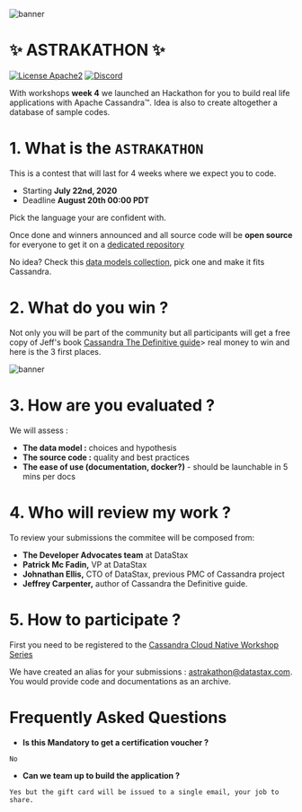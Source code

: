 ![banner](https://raw.githubusercontent.com/DataStax-Academy/cassandra-workshop-series/master/materials/images/banner2.png)

# ✨ ASTRAKATHON ✨

[![License Apache2](https://img.shields.io/hexpm/l/plug.svg)](http://www.apache.org/licenses/LICENSE-2.0)
[![Discord](https://img.shields.io/discord/685554030159593522)](https://discord.com/widget?id=685554030159593522&theme=dark)

With workshops **week 4** we launched an Hackathon for you to build real life applications with Apache Cassandra™. Idea is also to create altogether a database of sample codes.

# 1. What is the `ASTRAKATHON`

This is a contest that will last for 4 weeks where we expect you to code.

- Starting **July 22nd, 2020**
- Deadline **August 20th 00:00 PDT**

Pick the language your are confident with. 

Once done and winners announced and all source code will be **open source** for everyone to get it on a [dedicated repository](https://github.com/DataStax-Academy/astrakathon)

No idea? Check this [data models collection](http://www.databaseanswers.org/data_models/index.htm), pick one and make it fits Cassandra.

# 2. What do you win ?

Not only you will be part of the community but all participants will get a free copy of Jeff's book [Cassandra The Definitive guide](https://www.amazon.fr/dp/1098115163?tag=duckduckgo-brave-fr-21&linkCode=osi&th=1&psc=1)> real money to win and here is the 3 first places.

![banner](https://raw.githubusercontent.com/DataStax-Academy/cassandra-workshop-series/master/week4-AppDev-api/images/podium.png)

# 3. How are you evaluated ?

We will assess :
- **The data model :** choices and hypothesis
- **The source code :** quality and best practices
- **The ease of use (documentation, docker?)** - should be launchable in 5 mins per docs

# 4. Who will review my work ?

To review your submissions the commitee will be composed from:
- **The Developer Advocates team** at DataStax
- **Patrick Mc Fadin,** VP at DataStax
- **Johnathan Ellis,** CTO of DataStax, previous PMC of Cassandra project
- **Jeffrey Carpenter,** author of Cassandra the Definitive guide.

# 5. How to participate ? 

First you need to be registered to the [Cassandra Cloud Native Workshop Series](https://www.eventbrite.com/e/cassandra-cloud-native-workshop-series-tickets-110114461318)

We have created an alias for your submissions : [astrakathon@datastax.com](#). You would provide code and documentations as an archive.

# Frequently Asked Questions

- **Is this Mandatory to get a certification voucher ?** 
```
No
```
- **Can we team up to build the application ?** 
```
Yes but the gift card will be issued to a single email, your job to share.
```

